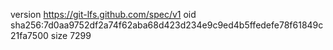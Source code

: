 version https://git-lfs.github.com/spec/v1
oid sha256:7d0aa9752df2a74f62aba68d423d234e9c9ed4b5ffedefe78f61849c21fa7500
size 7299
